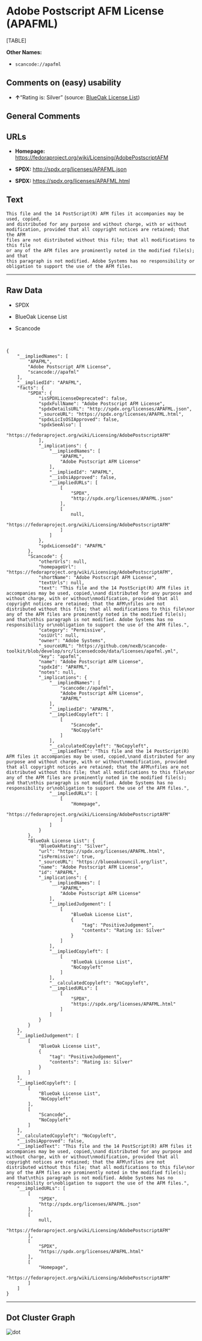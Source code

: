 Adobe Postscript AFM License (APAFML)
=====================================

[TABLE]

**Other Names:**

-   `scancode://apafml`

Comments on (easy) usability
----------------------------

-   **↑**“Rating is: Silver” (source: [BlueOak License
    List](https://blueoakcouncil.org/list "BlueOak License List"))

General Comments
----------------

URLs
----

-   **Homepage:**
    https://fedoraproject.org/wiki/Licensing/AdobePostscriptAFM

-   **SPDX:** http://spdx.org/licenses/APAFML.json

-   **SPDX:** https://spdx.org/licenses/APAFML.html

Text
----

    This file and the 14 PostScript(R) AFM files it accompanies may be used, copied,
    and distributed for any purpose and without charge, with or without
    modification, provided that all copyright notices are retained; that the AFM
    files are not distributed without this file; that all modifications to this file
    or any of the AFM files are prominently noted in the modified file(s); and that
    this paragraph is not modified. Adobe Systems has no responsibility or
    obligation to support the use of the AFM files.

------------------------------------------------------------------------

Raw Data
--------

-   SPDX

-   BlueOak License List

-   Scancode

&nbsp;

    {
        "__impliedNames": [
            "APAFML",
            "Adobe Postscript AFM License",
            "scancode://apafml"
        ],
        "__impliedId": "APAFML",
        "facts": {
            "SPDX": {
                "isSPDXLicenseDeprecated": false,
                "spdxFullName": "Adobe Postscript AFM License",
                "spdxDetailsURL": "http://spdx.org/licenses/APAFML.json",
                "_sourceURL": "https://spdx.org/licenses/APAFML.html",
                "spdxLicIsOSIApproved": false,
                "spdxSeeAlso": [
                    "https://fedoraproject.org/wiki/Licensing/AdobePostscriptAFM"
                ],
                "_implications": {
                    "__impliedNames": [
                        "APAFML",
                        "Adobe Postscript AFM License"
                    ],
                    "__impliedId": "APAFML",
                    "__isOsiApproved": false,
                    "__impliedURLs": [
                        [
                            "SPDX",
                            "http://spdx.org/licenses/APAFML.json"
                        ],
                        [
                            null,
                            "https://fedoraproject.org/wiki/Licensing/AdobePostscriptAFM"
                        ]
                    ]
                },
                "spdxLicenseId": "APAFML"
            },
            "Scancode": {
                "otherUrls": null,
                "homepageUrl": "https://fedoraproject.org/wiki/Licensing/AdobePostscriptAFM",
                "shortName": "Adobe Postscript AFM License",
                "textUrls": null,
                "text": "This file and the 14 PostScript(R) AFM files it accompanies may be used, copied,\nand distributed for any purpose and without charge, with or without\nmodification, provided that all copyright notices are retained; that the AFM\nfiles are not distributed without this file; that all modifications to this file\nor any of the AFM files are prominently noted in the modified file(s); and that\nthis paragraph is not modified. Adobe Systems has no responsibility or\nobligation to support the use of the AFM files.",
                "category": "Permissive",
                "osiUrl": null,
                "owner": "Adobe Systems",
                "_sourceURL": "https://github.com/nexB/scancode-toolkit/blob/develop/src/licensedcode/data/licenses/apafml.yml",
                "key": "apafml",
                "name": "Adobe Postscript AFM License",
                "spdxId": "APAFML",
                "notes": null,
                "_implications": {
                    "__impliedNames": [
                        "scancode://apafml",
                        "Adobe Postscript AFM License",
                        "APAFML"
                    ],
                    "__impliedId": "APAFML",
                    "__impliedCopyleft": [
                        [
                            "Scancode",
                            "NoCopyleft"
                        ]
                    ],
                    "__calculatedCopyleft": "NoCopyleft",
                    "__impliedText": "This file and the 14 PostScript(R) AFM files it accompanies may be used, copied,\nand distributed for any purpose and without charge, with or without\nmodification, provided that all copyright notices are retained; that the AFM\nfiles are not distributed without this file; that all modifications to this file\nor any of the AFM files are prominently noted in the modified file(s); and that\nthis paragraph is not modified. Adobe Systems has no responsibility or\nobligation to support the use of the AFM files.",
                    "__impliedURLs": [
                        [
                            "Homepage",
                            "https://fedoraproject.org/wiki/Licensing/AdobePostscriptAFM"
                        ]
                    ]
                }
            },
            "BlueOak License List": {
                "BlueOakRating": "Silver",
                "url": "https://spdx.org/licenses/APAFML.html",
                "isPermissive": true,
                "_sourceURL": "https://blueoakcouncil.org/list",
                "name": "Adobe Postscript AFM License",
                "id": "APAFML",
                "_implications": {
                    "__impliedNames": [
                        "APAFML",
                        "Adobe Postscript AFM License"
                    ],
                    "__impliedJudgement": [
                        [
                            "BlueOak License List",
                            {
                                "tag": "PositiveJudgement",
                                "contents": "Rating is: Silver"
                            }
                        ]
                    ],
                    "__impliedCopyleft": [
                        [
                            "BlueOak License List",
                            "NoCopyleft"
                        ]
                    ],
                    "__calculatedCopyleft": "NoCopyleft",
                    "__impliedURLs": [
                        [
                            "SPDX",
                            "https://spdx.org/licenses/APAFML.html"
                        ]
                    ]
                }
            }
        },
        "__impliedJudgement": [
            [
                "BlueOak License List",
                {
                    "tag": "PositiveJudgement",
                    "contents": "Rating is: Silver"
                }
            ]
        ],
        "__impliedCopyleft": [
            [
                "BlueOak License List",
                "NoCopyleft"
            ],
            [
                "Scancode",
                "NoCopyleft"
            ]
        ],
        "__calculatedCopyleft": "NoCopyleft",
        "__isOsiApproved": false,
        "__impliedText": "This file and the 14 PostScript(R) AFM files it accompanies may be used, copied,\nand distributed for any purpose and without charge, with or without\nmodification, provided that all copyright notices are retained; that the AFM\nfiles are not distributed without this file; that all modifications to this file\nor any of the AFM files are prominently noted in the modified file(s); and that\nthis paragraph is not modified. Adobe Systems has no responsibility or\nobligation to support the use of the AFM files.",
        "__impliedURLs": [
            [
                "SPDX",
                "http://spdx.org/licenses/APAFML.json"
            ],
            [
                null,
                "https://fedoraproject.org/wiki/Licensing/AdobePostscriptAFM"
            ],
            [
                "SPDX",
                "https://spdx.org/licenses/APAFML.html"
            ],
            [
                "Homepage",
                "https://fedoraproject.org/wiki/Licensing/AdobePostscriptAFM"
            ]
        ]
    }

------------------------------------------------------------------------

Dot Cluster Graph
-----------------

![](../dot/APAFML.svg "dot")